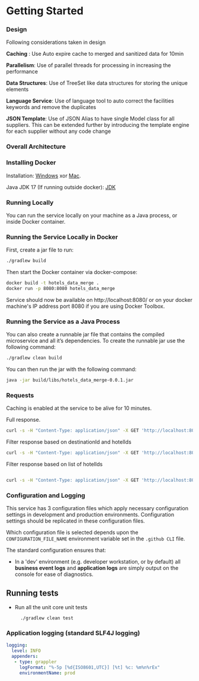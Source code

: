 # Getting Started

### Design

Following considerations taken in design 


<b>Caching</b> : Use Auto expire cache to merged and sanitized data for 10min

<b>Parallelism</b>: Use of parallel threads for processing in increasing the performance

<b>Data Structures</b>: Use of TreeSet like data structures for storing the unique elements

<b>Language Service</b>: Use of language tool to auto correct the facilities keywords and remove the duplicates

<b>JSON Template</b>: Use of JSON Alias to have single Model class for all suppliers. This can be extended further by introducing the template engine for each supplier without any code change 

### Overall Architecture


### Installing Docker

Installation: [Windows](https://docs.docker.com/docker-for-windows/) xor [Mac](https://docs.docker.com/docker-for-mac/).

Java JDK 17 (If running outside docker): [JDK](https://docs.aws.amazon.com/corretto/latest/corretto-17-ug/downloads-list.html)

### Running Locally

You can run the service locally on your machine as a Java process, or inside Docker container.

### Running the Service Locally in Docker

First, create a jar file to run:

```bash
./gradlew build
```

Then start the Docker container via docker-compose:

```bash
docker build -t hotels_data_merge .   
docker run -p 8080:8080 hotels_data_merge 
```

Service should now be available on http://localhost:8080/ or on your docker machine's IP address port 8080 if you are using Docker Toolbox.

### Running the Service as a Java Process

You can also create a runnable jar file that contains the compiled microservice and all it’s dependencies. To create the runnable jar use the following command:

```bash
./gradlew clean build
```

You can then run the jar with the following command:

```bash
java -jar build/libs/hotels_data_merge-0.0.1.jar

```

### Requests

Caching is enabled at the service to be alive for 10 minutes.

Full response.
```bash
curl -s -H "Content-Type: application/json" -X GET 'http://localhost:8080/api/hotel/merge'

```

Filter response based on destinationId and hotelIds
```bash
curl -s -H "Content-Type: application/json" -X GET 'http://localhost:8080/api/hotel/merge?destinationId=5432&hotelIds=SjyX'

```

Filter response based on list of hotelIds
```bash

curl -s -H "Content-Type: application/json" -X GET 'http://localhost:8080/api/hotel/merge?destinationId=5432,123'

```


### Configuration and Logging

This service has 3 configuration files which apply necessary configuration settings in development and production environments. Configuration settings should be replicated in these configuration files.

Which configuration file is selected depends upon the `CONFIGURATION_FILE_NAME` environment variable set in the `.github CLI` file.

The standard configuration ensures that:

* In a 'dev' environment (e.g. developer workstation, or by default) all **business event logs** and **application logs** are simply output on the console for ease of diagnostics.

## Running tests
* Run all the unit core unit tests

        ./gradlew clean test


### Application logging (standard SLF4J logging)

```yaml
logging:
  level: INFO
  appenders:
   - type: grappler
     logFormat: "%-5p [%d{ISO8601,UTC}] [%t] %c: %m%n%rEx"
     environmentName: prod